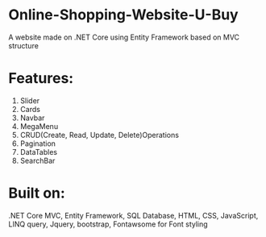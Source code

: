 # Online-Shopping-Website-U-Buy
A website made on .NET Core using Entity Framework based on MVC structure

# Features:
1. Slider
2. Cards
3. Navbar
4. MegaMenu
5. CRUD(Create, Read, Update, Delete)Operations
6. Pagination
7. DataTables
8. SearchBar

# Built on:
.NET Core MVC, Entity Framework, SQL Database, HTML, CSS, JavaScript, LINQ query, Jquery, bootstrap, Fontawsome for Font styling

